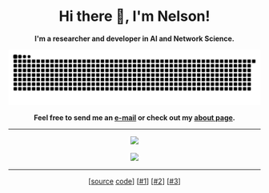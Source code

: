 <div align="center">
    <h1><a href="#">&#x200B;</a>Hi there 👋, I'm Nelson!</h1>
    <p><b>I'm a researcher and developer in AI and Network Science.</b></p>
    <p><a href="#"><img src="https://raw.githubusercontent.com/nelsonaloysio/nelsonaloysio/snake/snake.svg" /></a></p>
    <p><b>Feel free to send me an <a href="mailto:nelson.reis@phd.unipi.it">e-mail</a> or check out my <a href="https://nelsonaloysio.github.io">about page</a>.</b></p>
</div>

___

<div align="center">
    <p><a href="#"><img src="https://github-readme-streak-stats.herokuapp.com/?user=nelsonaloysio&theme=windows-dark&mode=daily&hide_border=true&background=ffffff00" /></a></p>
    <p><a href="#"><img src="https://github-profile-trophy.vercel.app/?username=nelsonaloysio&no-bg=true&no-frame=true&row=1&column=4&theme=algolia" /></a></p>
</div>

___

<div align="center">
    [<a href="https://raw.githubusercontent.com/nelsonaloysio/nelsonaloysio/main/README.md">source</a>
     <a href="https://github.com/nelsonaloysio/nelsonaloysio/blob/main/.github/workflows/snake.yml">code</a>]
    [<a href="https://github.com/Platane/snk">#1</a>]
    [<a href="https://github.com/DenverCoder1/github-readme-streak-stats">#2</a>]
    [<a href="https://github.com/ryo-ma/github-profile-trophy">#3</a>]
</div>
